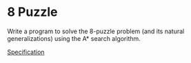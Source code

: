 # 8 Puzzle

Write a program to solve the 8-puzzle problem (and its natural generalizations) using the A* search algorithm.

[Specification](https://coursera.cs.princeton.edu/algs4/assignments/8puzzle/specification.php)